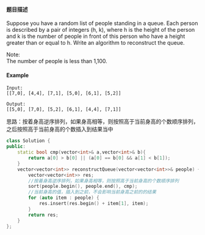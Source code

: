 
#### **题目描述**
Suppose you have a random list of people standing in a queue. Each person is described by a pair of integers (h, k), where h is the height of the person and k is the number of people in front of this person who have a height greater than or equal to h. Write an algorithm to reconstruct the queue.

Note:  
The number of people is less than 1,100.

#### **Example**
```
Input:
[[7,0], [4,4], [7,1], [5,0], [6,1], [5,2]]

Output:
[[5,0], [7,0], [5,2], [6,1], [4,4], [7,1]]
```
思路：按着身高逆序排列，如果身高相等，则按照高于当前身高的个数顺序排列，之后按照高于当前身高的个数插入到结果当中
```c++
class Solution {
public:
    static bool cmp(vector<int>& a,vector<int>& b){
        return a[0] > b[0] || (a[0] == b[0] && a[1] < b[1]);
    }
    vector<vector<int>> reconstructQueue(vector<vector<int>>& people) {
        vector<vector<int>> res;
        //按着身高逆序排列，如果身高相等，则按照高于当前身高的个数顺序排列
        sort(people.begin(), people.end(), cmp);
        //当前身高的值，插入到之前，不会影响当前身高之前的的结果
        for (auto item : people) {
            res.insert(res.begin() + item[1], item);
        }
        return res;
    }
};
```

